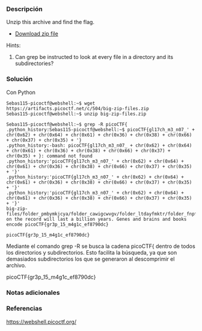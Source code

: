 ### Descripción
Unzip this archive and find the flag.

- [Download zip file](https://artifacts.picoctf.net/c/504/big-zip-files.zip)

Hints:
1. Can grep be instructed to look at every file in a directory and its subdirectories?

### Solución
Con Python

```
Sebas115-picoctf@webshell:~$ wget https://artifacts.picoctf.net/c/504/big-zip-files.zip
Sebas115-picoctf@webshell:~$ unzip big-zip-files.zip

Sebas115-picoctf@webshell:~$ grep -R picoCTF{
.python_history:Sebas115-picoctf@webshell:~$ picoCTF{gl17ch_m3_n07_' + chr(0x62) + chr(0x64) + chr(0x61) + chr(0x36) + chr(0x38) + chr(0x66) + chr(0x37) + chr(0x35) + '}
.python_history:-bash: picoCTF{gl17ch_m3_n07_ + chr(0x62) + chr(0x64) + chr(0x61) + chr(0x36) + chr(0x38) + chr(0x66) + chr(0x37) + chr(0x35) + }: command not found
.python_history:'picoCTF{gl17ch_m3_n07_' + chr(0x62) + chr(0x64) + chr(0x61) + chr(0x36) + chr(0x38) + chr(0x66) + chr(0x37) + chr(0x35) + '}'
.python_history:'picoCTF{gl17ch_m3_n07_' + chr(0x62) + chr(0x64) + chr(0x61) + chr(0x36) + chr(0x38) + chr(0x66) + chr(0x37) + chr(0x35) + '}'
.python_history:'picoCTF{gl17ch_m3_n07_' + chr(0x62) + chr(0x64) + chr(0x61) + chr(0x36) + chr(0x38) + chr(0x66) + chr(0x37) + chr(0x35) + '}'
big-zip-files/folder_pmbymkjcya/folder_cawigcwvgv/folder_ltdayfmktr/folder_fnpfclfyee/whzxrpivpqld.txt:information on the record will last a billion years. Genes and brains and books encode picoCTF{gr3p_15_m4g1c_ef8790dc}

picoCTF{gr3p_15_m4g1c_ef8790dc}
```

Mediante el comando grep -R se busca la cadena picoCTF{ dentro de todos los directorios y subdirectorios. Esto facilita la búsqueda, ya que son demasiados subdirectorios los que se generaron al descomprimir el archivo.

picoCTF{gr3p_15_m4g1c_ef8790dc}

### Notas adicionales


### Referencias
https://webshell.picoctf.org/